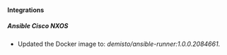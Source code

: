 
#### Integrations

##### Ansible Cisco NXOS

- Updated the Docker image to: *demisto/ansible-runner:1.0.0.2084661*.


